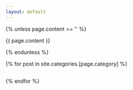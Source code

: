```yaml
--- 
layout: default 
---
```


{% unless page.content == '' %}
  <p>{{ page.content }}</p>
{% endunless %}

{% for post in site.categories.[page.category] %}
  <h2><a href=""></a></h2>
  <p></p>
{% endfor %}